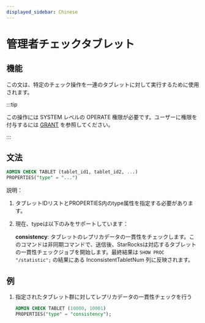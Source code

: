 ```yaml
---
displayed_sidebar: Chinese
---
```


# 管理者チェックタブレット

## 機能

この文は、特定のチェック操作を一連のタブレットに対して実行するために使用されます。

:::tip

この操作には SYSTEM レベルの OPERATE 権限が必要です。ユーザーに権限を付与するには [GRANT](../account-management/GRANT.md) を参照してください。

:::

## 文法

```sql
ADMIN CHECK TABLET (tablet_id1, tablet_id2, ...)
PROPERTIES("type" = "...")
```

説明：

1. タブレットIDリストとPROPERTIES内のtype属性を指定する必要があります。
2. 現在、typeは以下のみをサポートしています：

     **consistency**: タブレットのレプリカデータの一貫性をチェックします。このコマンドは非同期コマンドで、送信後、StarRocksは対応するタブレットの一貫性チェックジョブを開始します。最終結果は `SHOW PROC "/statistic";` の結果にある InconsistentTabletNum 列に反映されます。

## 例

1. 指定されたタブレット群に対してレプリカデータの一貫性チェックを行う

    ```sql
    ADMIN CHECK TABLET (10000, 10001)
    PROPERTIES("type" = "consistency");
    ```
